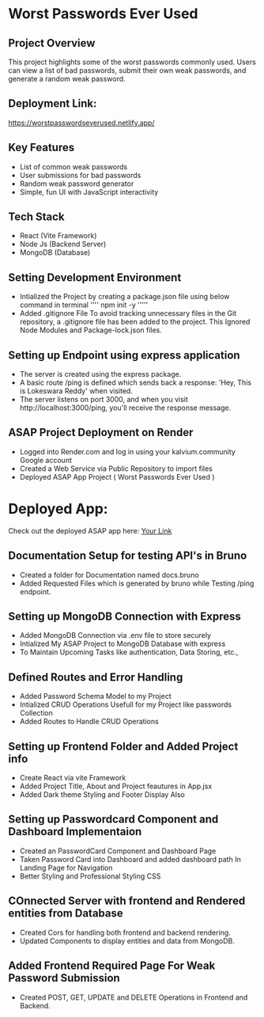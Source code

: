 # Worst Passwords Ever Used

## Project Overview
This project highlights some of the worst passwords commonly used. Users can view a list of bad passwords, submit their own weak passwords, and generate a random weak password.

## Deployment Link:

https://worstpasswordseverused.netlify.app/

## Key Features
- List of common weak passwords
- User submissions for bad passwords
- Random weak password generator
- Simple, fun UI with JavaScript interactivity

## Tech Stack
- React (Vite Framework)
- Node Js (Backend Server)
- MongoDB (Database)

## Setting Development Environment
- Intialized the Project by creating a package.json file using below command in terminal
''''
npm init -y
'''''
- Added .gitignore File To avoid tracking unnecessary files in the Git repository, a .gitignore file has been added to the project. 
This Ignored Node Modules and Package-lock.json files.

## Setting up Endpoint using express application
- The server is created using the express package.
- A basic route /ping is defined which sends back a response: 'Hey, This is Lokeswara Reddy' when visited.
- The server listens on port 3000, and when you visit http://localhost:3000/ping, you'll receive the response message.




## ASAP Project Deployment on Render

- Logged into Render.com and log in using your kalvium.community Google account
- Created a Web Service via Public Repository to import files
- Deployed ASAP App Project ( Worst Passwords Ever Used )


# Deployed App:
Check out the deployed ASAP app here: [Your Link](https://s86-worst-passwords-everused.onrender.com/ping)

## Documentation Setup for testing API's in Bruno
- Created a folder for Documentation named docs.bruno
- Added Requested Files which is generated by bruno while Testing /ping endpoint.

## Setting up MongoDB Connection with Express

- Added MongoDB Connection via .env file to store securely
- Intialized My ASAP Project to MongoDB Database with express
- To Maintain Upcoming Tasks like authentication, Data Storing, etc.,

## Defined Routes and Error Handling

- Added Password Schema Model to my Project
- Intialized CRUD Operations Usefull for my Project like passwords Collection
- Added Routes to Handle CRUD Operations

## Setting up Frontend Folder and Added Project info

- Create React via vite Framework
- Added Project Title, About and Project feautures in App.jsx
- Added Dark theme Styling and Footer Display Also


## Setting up Passwordcard Component and Dashboard Implementaion

- Created an PasswordCard Component and Dashboard Page
- Taken Password Card into Dashboard and added dashboard path In Landing Page for Navigation
- Better Styling and Professional Styling CSS

## COnnected Server with frontend and Rendered entities from Database

- Created Cors for handling both frontend and backend rendering.
- Updated Components to display entities and data from MongoDB.

## Added Frontend Required Page For Weak Password Submission 
- Created POST, GET, UPDATE and DELETE Operations in Frontend and Backend.
